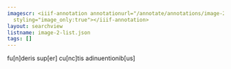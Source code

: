 ```yaml
---
imagescr: <iiif-annotation annotationurl="/annotate/annotations/image-2-011.json"
  styling="image_only:true"></iiif-annotation>
layout: searchview
listname: image-2-list.json
tags: []
---
```

fu[n]deris sup[er] cu[nc]tis adinuentionib[us]